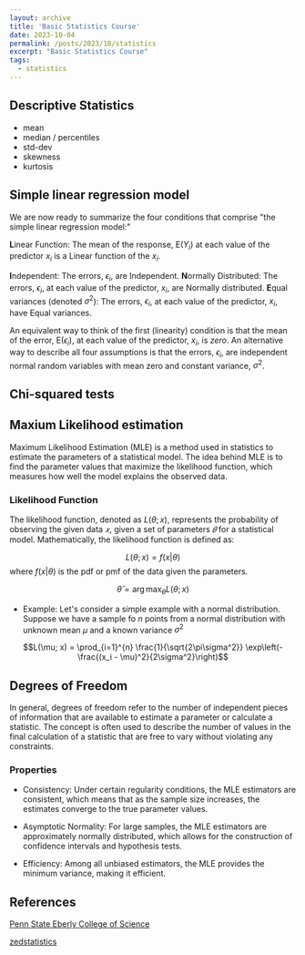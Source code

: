 ```yaml
---
layout: archive
title: 'Basic Statistics Course'
date: 2023-10-04
permalink: /posts/2023/10/statistics
excerpt: "Basic Statistics Course"
tags:
  - statistics
---
```


## Descriptive Statistics
- mean
- median / percentiles
- std-dev
- skewness
- kurtosis

## Simple linear regression model
We are now ready to summarize the four conditions that comprise "the simple linear regression model:"

**L**inear Function: The mean of the response, $\mbox{E}(Y_i)$ at each value of the predictor $x_i$ is a Linear function of the $x_i$.

**I**ndependent: The errors, $\epsilon_{i}$, are Independent. 
**N**ormally Distributed: The errors, $\epsilon_{i}$, at each value of the predictor, $x_i$, are Normally distributed.
**E**qual variances (denoted $\sigma^{2}$): The errors, $\epsilon_{i}$, at each value of the predictor, $x_i$, have Equal variances.

An equivalent way to think of the first (linearity) condition is that the mean of the error, $\mbox{E}(\epsilon_i)$, at each value of the predictor, $x_i$, is *zero*. An alternative way to describe all four assumptions is that the errors, $\epsilon_{i}$, are independent normal random variables with mean zero and constant variance, $\sigma^{2}$.

## Chi-squared tests

## Maxium Likelihood estimation
Maximum Likelihood Estimation (MLE) is a method used in statistics to estimate the parameters of a statistical model. The idea behind MLE is to find the parameter values that maximize the likelihood function, which measures how well the model explains the observed data.

### Likelihood Function
The likelihood function, denoted as $L(\theta;x)$, represents the probability of observing the given data $𝑥$, given a set of parameters $𝜃$ for a statistical model. Mathematically, the likelihood function is defined as:

$$L(\theta;x) = f(x|\theta)$$
where $f(x|\theta)$ is the pdf or pmf of the data given the parameters.

$$\hat{\theta} = \arg\max_{\theta} L(\theta; x)$$

- Example:
Let's consider a simple example with a normal distribution. Suppose we have a sample fo $n$ points from a normal distribution with unknown mean $\mu$ and a known variance $\sigma^2$ 

$$L(\mu; x) = \prod_{i=1}^{n} \frac{1}{\sqrt{2\pi\sigma^2}} \exp\left(-\frac{(x_i - \mu)^2}{2\sigma^2}\right)$$

## Degrees of Freedom
In general, degrees of freedom refer to the number of independent pieces of information that are available to estimate a parameter or calculate a statistic. The concept is often used to describe the number of values in the final calculation of a statistic that are free to vary without violating any constraints.

### Properties
- Consistency: Under certain regularity conditions, the MLE estimators are consistent, which means that as the sample size increases, the estimates converge to the true parameter values.

- Asymptotic Normality: For large samples, the MLE estimators are approximately normally distributed, which allows for the construction of confidence intervals and hypothesis tests.

- Efficiency: Among all unbiased estimators, the MLE provides the minimum variance, making it efficient.

## References
[Penn State Eberly College of Science](https://online.stat.psu.edu/stat501/lesson/1/1.3)

[zedstatistics](https://www.youtube.com/watch?v=N20rl2llHno)